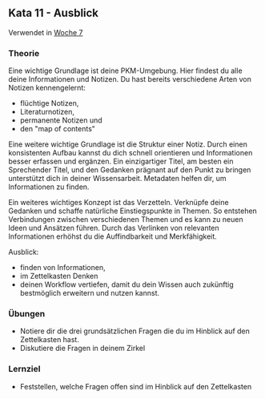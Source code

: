 ## Kata 11 - Ausblick

Verwendet in [Woche 7](2-1-Woche-7.md)

### Theorie

Eine wichtige Grundlage ist deine PKM-Umgebung. Hier findest du alle deine Informationen und Notizen. Du hast bereits verschiedene Arten von Notizen kennengelernt:

- flüchtige Notizen,
- Literaturnotizen,
- permanente Notizen und
- den "map of contents"

Eine weitere wichtige Grundlage ist die Struktur einer Notiz. Durch einen konsistenten Aufbau kannst du dich schnell orientieren und Informationen besser erfassen und ergänzen. Ein einzigartiger Titel, am besten ein Sprechender Titel, und den Gedanken prägnant auf den Punkt zu bringen unterstützt dich in deiner Wissensarbeit. Metadaten helfen dir, um Informationen zu finden.

Ein weiteres wichtiges Konzept ist das Verzetteln. Verknüpfe deine Gedanken und schaffe natürliche Einstiegspunkte in Themen. So entstehen Verbindungen zwischen verschiedenen Themen und es kann zu neuen Ideen und Ansätzen führen. Durch das Verlinken von relevanten Informationen erhöhst du die Auffindbarkeit und Merkfähigkeit.

Ausblick:

- finden von Informationen,
- im Zettelkasten Denken
- deinen Workflow vertiefen, damit du dein Wissen auch zukünftig bestmöglich erweitern und nutzen kannst.

### Übungen
- Notiere dir die drei grundsätzlichen Fragen die du im Hinblick auf den Zettelkasten hast.
- Diskutiere die Fragen in deinem Zirkel


### Lernziel
- Feststellen, welche Fragen offen sind im Hinblick auf den Zettelkasten
<script src="https://giscus.app/client.js"
        data-repo="cogneon/lernos-zettelkasten"
        data-repo-id="R_kgDOI5YY1w"
        data-category="Announcements"
        data-category-id="DIC_kwDOI5YY184CUTx3"
        data-mapping="pathname"
        data-strict="0"
        data-reactions-enabled="1"
        data-emit-metadata="0"
        data-input-position="bottom"
        data-theme="light"
        data-lang="de"
        crossorigin="anonymous"
        async>
</script>
